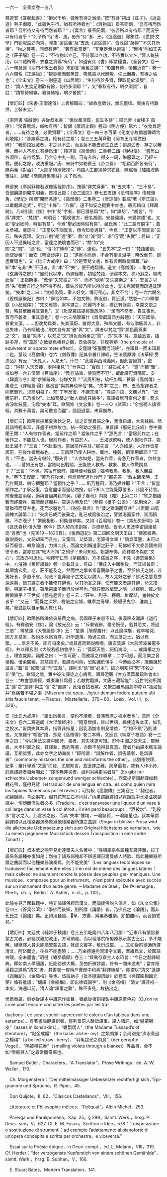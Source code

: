 一六一　全晉文卷一五八

釋道安《答郗超書》：“損米千斛，彌覺有待之爲煩。”按“有待”詞出《莊子》。《逍遥遊》列子御風，“此雖免乎行，猶有所待者也”；《齊物論》景答罔兩，“吾有待而然者耶？吾所待又有待而然者耶？”；《寓言》景答罔兩，“彼吾所以有待耶？而況乎以有待者乎？”列子所“待”者、風，影所“待”者、形。《逍遥遊》郭象註、《世説·文學》門劉峻註述向秀、郭象“逍遥義”及“支氏《逍遥論》”，皆泛論“萬物”“不失其所待”，“物之芸芸，同資有待”，“若有欲當足”，“非至足無以逍遥”；“無待”則如王夫之《莊子解》卷一云：“不待物以立己，不待事以立功，不待實以立名。”晉人每狹用，以口體所需、衣食之資爲“有待”，如道安此《書》即謂糧食。《全晉文》卷一六一釋慧遠《沙門不敬王者論》末節答“素餐之譏”：“形雖有待，情無近寄”；卷一六六闕名《正誣論》：“輟黍稷而御英蕋，吸風露以代餱糧，俟此而壽，有待之倫也”；《全宋文》卷三一謝靈運《山居賦》：“生何待於多資，理取足於滿腹”，自註：“謂人生食足則歡有餘，何待多須耶？”，又“春秋有待，朝夕須資”，自註：“謂寒待綿纊，暑待絺綌，朝夕餐飲”；

【增訂四】《宋書·王僧達傳》上表解職曰：“故收崖斂分，無忘俄頃。實由有待難供，上裝未立。”

《南齊書·張融傳》與從叔永書：“但世業清貧，民生多待”；梁元帝《金樓子·自序》：“常貴無爲，每嗤有待”；智顗《摩訶止觀》卷四《明方便》第六：“衣食具足者，……有待之身，必假資藉”；《全唐文》卷一四三李百藥《化度寺故僧邕禪師舍利塔銘》：“涉無爲之境，絶有待之累”；卷三三五萬齊融《阿育王寺常住田碑》：“我聞語寂滅者，本之以不生，而菩薩不能去資生立法；談逍遥者，存之以無待，而神人不能亡有待爲煩”；釋道宣《高僧傳》二集卷二四《静琳傳》：“嘗居山谷須粒，有待爲繁，乃合守中丸一劑，可有升許，得支一周，琳服延之，乃經三載，便利之際，收洗重服。”唐、宋詩中如駱賓王《帝京篇》：“相顧百齡皆有待”，陳與義《對酒》：“人間多待須微禄”，均謂人生都須營求衣食，陳熙晉《駱臨海集箋註》、胡穉《簡齋詩集箋註》未了然也。

釋道安《摩訶鉢羅若波羅蜜經鈔序》。按論“譯梵爲秦”，有“五失本”、“三不易”，吾國翻譯術開宗明義，首推此篇；《全三國文》卷七五支謙《法句經序》僅發頭角，《學記》所謂“開而弗達”。《高僧傳》二集卷二《彦琮傳》載琮“著《辯正論》，以垂翻譯之式”，所定“十條”、“八備”，遠不如安之扼要中肯也。嚴氏輯自《釋藏跡》，凡琮引此《序》中作“胡”字者，都已潛易爲“梵”，如“譯胡”、“胡言”，今爲“譯梵”、“梵語”，琮明云：“舊唤彼方，總名胡國，安雖遠識，未變常語”也。又如“聖必因時，時俗有易”，今爲“聖必因時俗有易”，嚴氏案：“此二語有脱字”；蓋未參補。至琮引：“正當以不關異言，傳令知會通耳”，今爲：“正當以不聞異言”云云，殊失義理。安力非削“胡”適“秦”、飾“文”滅“質”、求“巧”而“失實”；若曰：“正因人不通異域之言，當達之使曉會而已”；“關”如“交關”之“關”，“通”也，“傳”如“傳命”之“傳”，達也。“五失本”之一曰：“梵語盡倒，而使從秦”；而安《鞞婆沙序》曰：“遂案本而傳，不合有損言游字；時改倒句，餘盡實録也”，又《比丘大戒序》曰：“於是案梵文書，惟有言倒時從順耳。”故知“本”有非“失”不可者，此“本”不“失”，便不成翻譯。道宣《高僧傳》二集卷五《玄奘傳之餘》：“自前代以來，所譯經教，初從梵語，倒寫本文，次乃迴之，順向此俗”；正指斯事。“改倒”失梵語之“本”，而不“從順”又失譯秦之“本”。安言之以爲“失”者而自行之則不得不然，蓋失於彼乃所以得於此也，安未克圓覽而疏通其理矣。“失本”之二曰：“梵經尚質，秦人好文，傳可衆心，非文不合”；卷一六六闕名《首楞嚴後記》亦曰：“辭旨如本，不加文飾，飾近俗，質近道。”然卷一六○釋僧叡《小品經序》：“梵文雅質，案本譯之，於麗巧不足，樸正有餘矣，幸冀文悟之賢，略其華而幾其實也”，又《毗摩羅詰提經義疏序》：“煩而不簡者，貴其事也，質而不麗者，重其意也”；卷一六三鳩摩羅什《爲僧叡論西方辭體》：“天竺國俗，甚重文藻。……但改梵爲秦，失其藻蔚，雖得大意，殊隔文體，有似嚼飯與人，非徒失味，乃令嘔穢也。”則梵自有其“雅”與“文”，譯者以梵之“質”潤色而爲秦之“文”，自是“失本”，以梵之“文”損色而爲秦之“質”，亦“失本”耳。意藴悉宣，語跡多存，而“藻蔚”之致變爲榛莽之觀，景象感受，非復等類（the principle of equivalent or approximate effect）。安僅譏“斲鑿而混沌終”，亦知其一而未知其二也。慧皎《高僧傳》卷六《僧叡傳》記其參羅什譯經，竺法護原譯《法華經·受決品》有云：“天見人，人見天”，什曰：“此語與西域義同，但此言過質”，叡曰：“得非‘人天交接，兩得相見’？”什喜曰：“實然！”“辭旨如本”，“質”而能“雅”，或如卷一六五僧肇《百論序》：“務存論旨，使質而不野”，叡此譯可資隅反。安《鞞婆沙序》謂“求知辭趣，何嫌文質？”流風所被，矯枉加厲，贊寧《高僧傳》三集卷三《譯經篇·論》遂昌言“與其典也寧俗”矣。“失本”之三、四、五皆指譯者之削繁删冗，求簡明易了。梵“丁寧反復，不嫌其煩”，“尋説向語，文無以異”，“反騰前辭，已乃後説”。此如蜀葵之“動人嫌處只緣多”，真譯者無可奈何之事；苟求省淨無枝蔓，洵爲“失本”耳。歐陽修《文忠集》卷一三○《試筆》：“余嘗聽人讀佛經，其數十萬言，謂可數言而盡”，語固過當，未爲無故。

【增訂三】歐陽修挾華夏夷狄之見，加之正學異端之争，我慢自雄，大言抹摋。然其語特輕率耳，非盡不根無故也。拈一例助之張目。東晉譯《那先比丘經》卷中彌蘭王問：“人有欲作善者，當前作之耶？當後作之乎？”那先言：“當居前作之；在後作之，不能益人也。居前作者，有益於人。……王渴欲飲時，使人掘地作井，能赴王渴不？”王言：“不赴渴也。當居前作井耳。”那先言：“人亦如是。人所作皆當居前，在後作者無益也。……王飢時乃使人耕地、糞地、種穀，飢寧用飯耶？”王言：“不也。當先有儲貯。”那先言：“人亦如是，當先作善，有急乃作善者，無益身也。……譬如王有怨，當臨時出戰鬬，王能使人教馬、教象、教人作戰鬬具乎？”王言：“不也。當宿有儲貯，臨時便可戰鬬；臨時教馬、教象、教人無益也。”卷下王復問：“苦乃在後世，何爲預學道作沙門？”那先答：“敵主臨來時，王乃作鬬具、備守掘塹耶？當預作之乎？……飢乃種田，渴乃掘井耶？”王言：“皆當預作之。”丁寧反復，含意盡申而强聒勿捨，似不知人世能覺厭倦者，此固不待言。前後重設兩喻，適與吾國典籍冥契。《晏子春秋》内篇《雜》上第二○：“譬之猶臨難而遽鑄兵，臨噎而遽掘井，雖速亦無及已”（參觀《墨子·公孟》：“亂則治之，是譬猶噎而穿井也，死而求醫也”），《説苑·雜言》作“譬之猶渴而穿井”；《素問·四氣調神大論第二》：“夫病已成而後藥之，亂已成而後治之，譬猶渴而穿井，鬬而鑄錐，不亦晚乎！”繁簡相形，利鈍自辨矣。又如《百喻經》卷一《乘船失釪喻》與《吕氏春秋·慎大覽·
察今》楚人契舟求劍喻，亦資參驗。皆令人思及李密論諸葛亮“言教”也（見1819－1820頁）。《後西遊記》第二四回文明天王曰：“佛家經典，雖説奥妙，文詞却笨而且拙，又雷同，又堅澀，怎算得文章！”頗具藻鑒，未可以妖而廢言。韓愈論道，力排二氏，而論文則稱道家之莊子；苟佛經不大乖吾國修詞律令者，當亦在其“細大不捐”之列乎？未可知也。劉勰奉佛，而釋書不與於“文心”，其故亦可思也。明釋守仁有《夢觀集》，方孝孺爲之序，不見《遜志齋集》中。方濬師《蕉軒續録》卷一全載其文，有曰：“佛氏入中國稍後，而其術最奇；其閎詭玄奥，老、莊不能及之。然而世之學者常喜觀諸子之書，至於佛氏之説，非篤好者，多置不省。何哉？豈非諸子之文足以説人，故人尤好之邪？佛氏之意蓋亦深遠矣，惜其譯之者不能修其辭也。以其所言之詳，使有能文者譯其辭，命文措制，與諸子相準，雖阻遏諸子而行於世可也。”倘許借爲鄰壁之明，以窺劉、韓之别裁微旨乎？王世貞《藝苑巵言》卷三云：“莊生、列子、楞嚴、維摩詰，鬼神於文者乎！”又云：“圓覺之深妙，楞嚴之宏博，維摩之奇肆，駸駸乎鬼谷、淮南上矣。”漫浪語以自示廣大教化耳。

【增訂四】歐陽修所譏佛典辭費之病，吾國釋子未嘗不知。後漢釋支讖譯《道行經》，有釋道安《序》，論《放光品》云：“斥重省删，務令婉便，若其悉文，將過三倍”；釋慧遠《大智論鈔·序》云：“童壽［鳩摩羅什］以此論深廣，難卒精究，因方言易省，故約本以爲百卷。計所遺落，殆過三倍，而文藻之士，猶以爲繁。……信言不美，固有自來矣。”或且進而飾説解嘲。唐玄奘譯《大般若波羅蜜多經》，弁以釋玄則《大般若經初會序》云：“義既天悠，詞仍海溢。……或謂權之方土，理宜裁抑。竊應之曰：‘一言可蔽’，而雅頌之作聯章；二字可題，而湼槃之音積軸。優柔闡緩，其慈誨乎。若譯而可削，恐貽譏於傷手；今傳而必本，庶無譏於溢言。”蓋“言”誠苦“溢”而“宜裁”，譯則求“信”而“必本”，固亦明知詞“繁”不殺之非“美”也。歐陽之誚，實中彼法譯徒之心病焉。唐釋澄觀《大方廣華嚴疏鈔會本》卷三：“故會意譯經，姚秦羅什爲最；若敵對翻譯，大唐三藏稱能”；近世判别所謂主“達”之“意譯”與主“信”之“直譯”，此殆首拈者歟。又按古羅馬諧劇中亦以“臨渴掘井”爲痛苦不堪之事（Miserum est opus，/igitur demum fodere puteum ubi sitis faucis tenet. －Plautus，Mostellaria，379－80，Loeb，Vol. III，p. 328）。

安《比丘大戒序》：“諸出爲秦言，便約不煩者，皆蒲萄酒之被水者也”，意同《全宋文》卷六二釋道朗《大湼槃經序》：“隨意增損，雜以世語，緣使違失本正，如乳之投水。”皆謂失其本真，指質非指量；因乳酒加水則見增益，而“約不煩”乃削減也。又按羅什“嚼飯”語，亦見《高僧傳》卷二本傳，文廷式《純常子枝語》卷一三申之曰：“今以英法文譯中國詩、書者，其失味更可知。即今中國之從天主、耶穌者，大半村鄙之民，其譯新、舊約等書，亦斷不能得其真意。覽者乃由譯本輒生論議，互相詆訾，此亦文字之劫海矣！”即所謂：“誤解作者，誤告讀者，是爲譯者”（commonly mistakes the one and misinforms the other）。此猶指説理、記事；羅什專爲“文藻”而發，尤屬知言。蓋迻譯之難，詞章最甚。故有人作小詩，託爲譯詩者自解嘲云：“譯本無非劣者，祇判劣與更劣者耳”（Es gibt nur schlechte Ueberset-
zungen/und weniger schlechte）。西萬提斯謂翻譯如翻轉花毯，僅得見背（el traducir de una lengua en otra...es como quien mira los tapices flamencos por el revés）；可持較《高僧傳》三集卷三：“翻也者，如翻錦綺，背面俱花，但其花有左右不同耳。”雨果謂翻譯如以寬頸瓶中水灌注狹頸瓶中，傍傾而流失者必多（Traduire，c’est transvaser une liqueur d’un vase à col large dans un vase à col étroit；il s’en perd beaucoup）；“酒被水”、“乳投水”言水之入，此言水之出，而其“失本”惟均，一喻諸質，一喻諸量也。叔本華謂翻譯如以此種樂器演奏原爲他種樂器所譜之曲調（Sogar in blosser Prosa wird die allerbeste Uebersetzung sich zum Original höchstens so verhalten，wie zu einem gegebenen Musikstück dessen Transposition in eine andre Tonart）；

【增訂四】叔本華之喻早見史達爾夫人名著中：“條頓語系各語種互譯非難，拉丁語系各語種亦復如是；然拉丁語系語種却不辦迻譯日爾曼族人詩歌。爲此種樂器所譜之曲調而以他種樂器演奏焉，則不能完美”（Les langues teutoniques se traduisent facilement entre elles；il en est de même des langues latines：mais cellesci ne sauraient rendre la póesie des peuples ger-
maniques. Une musique，composée pour un instrument，n’est point exécutée avec succès sur un instrument d’un autre genre. －Madame de Staël，De l’Allemagne，Ptie II，ch. I，Berlin：A. Asher，n. d.，p. 110）。

此喻亦見吾國載籍中，特非論譯佛經爲漢文，而論援佛説入儒言，如《朱文公集》卷四三《答吴公濟》：“學佛而後知，則所謂《論語》者，乃佛氏之《論語》，而非孔氏之《論語》矣。正如用琵琶、𥱧筝、方響、觱栗奏雅樂，節拍雖同，而音韻乖矣。”

【增訂四】文廷式《純常子枝語》卷三五引乾隆四八年八月諭：“近來凡有諭旨兼蒙古文者，必經朕親加改正，方可頒發。而以理藩院所擬原稿示蒙古王公，多不能解。緣繙譯人員未能諳習蒙古語，就虚文實字，敷衍成篇。……又如從前德通所譯清文，阿岱閲之，往往不能盡曉；……乃由德通拘泥漢字文義，牽綴爲文，於國語神理，全未體會。”昭槤《嘯亭續録》卷三：“貝勒存齋主人永珔言：‘今日之翻譯經典，即如南人學國語，衹能彷彿大概，至曲折微妙處，終有一間未達者”；當亦指漢籍之譯爲“清文”者，其書卷一嘗稱户曹郎中和素“翻譯極精”，即謂以“清文”迻譯《西廂記》、《金瓶梅》等也。伍拉訥子《批本隨園詩話》於卷五《徐蝶園相國元夢》條有批語：“翻譯《金瓶梅》，即出徐蝶園手”，則《金瓶梅》“清文”譯非衹一本矣。海通以前，清人論“譯事之難”，殊不多見，故拈出之。

伏爾泰謂，倘欲從譯本中識原作面目，猶欲從板刻複製中覩原畫色彩（Qu’on ne croie point encore connaître les poètes par les tra-

ductions；ce serait vouloir apercevoir le coloris d’un tableau dans une estampe）。有著書論翻譯術者，嘗列舉前人醜詆譯事、譯人諸詞，如“驢蒙獅皮”（asses in lions’skins），“蠟製偶人”（the Madame Tussaud’s of literature），“點金成鐵”（the baser alche-
my）之類頗夥；余尚别見“沸水煮過之楊梅”（a boiled straw- berry）、“羽毛拔光之飛鳥”（der gerupfte Vogel）、“隔被嗅花香”（smelling violets through a blanket）等品目，僉不如“嚼飯與人”之尋常而奇崛也。











　Samuel Butler，Characters，“A Translator”，Prose Writings，ed. A. W. Waller，170.

　Ch. Morgenstern：“Der mittelmässiger Uebersetzer rechtfertigt sich，”Epi-
gramme und Sprüche，R. Piper，45.

　Don Quijote，II. 62，“Clásicos Castellanos”，VIII，156.

　Littérature et Philosophie mêlées，“Reliquat”，Albin Michel，253.

　Parerga und Paralipomena，Kap. 25，§ 299，Sämtl. Werk.，hrsg. P. Deus-
sen，V，627. Cf. E. M. Fusco，Scrittori e Idee，578：“trasposizione o sostituzione di strumenti：ad esempio l’adattamento al pianoforte di un’opera concepita e scritta per orchestra，e viceversa.”

　Essai sur la Poésie épique，in Oeuv. compl.，éd. L. Moland，VIII，319. Cf. Herder：“der verzogenste Kupferstich von einem schönen Gemählde”，sämtl. Werk.，hrsg. B. Suphan，V，166.

　E. Stuart Bates，Modern Translation，141.